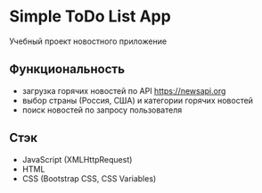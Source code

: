 # Simple ToDo List App

Учебный проект новостного приложение

## Функциональность

- загрузка горячих новостей по API https://newsapi.org
- выбор страны (Россия, США) и категории горячих новостей
- поиск новостей по запросу пользователя

## Стэк

- JavaScript (XMLHttpRequest)
- HTML
- CSS (Bootstrap CSS, CSS Variables)
